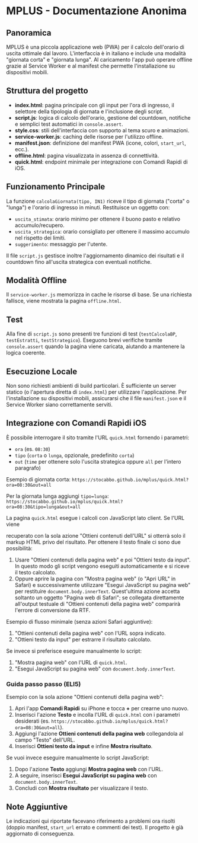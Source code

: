 # MPLUS - Documentazione Anonima

## Panoramica

MPLUS è una piccola applicazione web (PWA) per il calcolo dell'orario di uscita ottimale dal lavoro. L'interfaccia è in italiano e include una modalità "giornata corta" e "giornata lunga". Al caricamento l'app può operare offline grazie al Service Worker e al manifest che permette l'installazione su dispositivi mobili.

## Struttura del progetto

- **index.html**: pagina principale con gli input per l'ora di ingresso, il selettore della tipologia di giornata e l'inclusione degli script.
- **script.js**: logica di calcolo dell'orario, gestione del countdown, notifiche e semplici test automatici in `console.assert`.
- **style.css**: stili dell'interfaccia con supporto al tema scuro e animazioni.
- **service-worker.js**: caching delle risorse per l'utilizzo offline.
- **manifest.json**: definizione del manifest PWA (icone, colori, `start_url`, ecc.).
- **offline.html**: pagina visualizzata in assenza di connettività.
- **quick.html**: endpoint minimale per integrazione con Comandi Rapidi di iOS.

## Funzionamento Principale

La funzione `calcolaGiornata(tipo, IN1)` riceve il tipo di giornata ("corta" o "lunga") e l'orario di ingresso in minuti. Restituisce un oggetto con:

- `uscita_stimata`: orario minimo per ottenere il buono pasto e relativo accumulo/recupero.
- `uscita_strategica`: orario consigliato per ottenere il massimo accumulo nel rispetto dei limiti.
- `suggerimento`: messaggio per l'utente.

Il file `script.js` gestisce inoltre l'aggiornamento dinamico dei risultati e il countdown fino all'uscita strategica con eventuali notifiche.

## Modalità Offline

Il `service-worker.js` memorizza in cache le risorse di base. Se una richiesta fallisce, viene mostrata la pagina `offline.html`.

## Test

Alla fine di `script.js` sono presenti tre funzioni di test (`testCalcolaBP`, `testEstratti`, `testStrategico`). Eseguono brevi verifiche tramite `console.assert` quando la pagina viene caricata, aiutando a mantenere la logica coerente.

## Esecuzione Locale

Non sono richiesti ambienti di build particolari. È sufficiente un server statico (o l'apertura diretta di `index.html`) per utilizzare l'applicazione. Per l'installazione su dispositivi mobili, assicurarsi che il file `manifest.json` e il Service Worker siano correttamente serviti.

## Integrazione con Comandi Rapidi iOS

È possibile interrogare il sito tramite l'URL `quick.html` fornendo i parametri:

- `ora` (es. `08:30`)
- `tipo` (`corta` o `lunga`, opzionale, predefinito `corta`)
- `out` (`time` per ottenere solo l'uscita strategica oppure `all` per l'intero paragrafo)

Esempio di giornata corta:
`https://stocabbo.github.io/mplus/quick.html?ora=08:30&out=all`

Per la giornata lunga aggiungi `tipo=lunga`:
`https://stocabbo.github.io/mplus/quick.html?ora=08:30&tipo=lunga&out=all`

La pagina `quick.html` esegue i calcoli con JavaScript lato client. Se l'URL viene

recuperato con la sola azione "Ottieni contenuti dell'URL" si otterrà solo il
markup HTML privo del risultato. Per ottenere il testo finale ci sono due
possibilità:

1. Usare "Ottieni contenuti della pagina web" e poi "Ottieni testo da input". In
   questo modo gli script vengono eseguiti automaticamente e si riceve il testo
   calcolato.
2. Oppure aprire la pagina con "Mostra pagina web" (o "Apri URL" in Safari) e
   successivamente utilizzare "Esegui JavaScript su pagina web" per restituire
   `document.body.innerText`. Quest'ultima azione accetta soltanto un oggetto
   "Pagina web di Safari"; se collegata direttamente all'output testuale di
   "Ottieni contenuti della pagina web" comparirà l'errore di conversione da RTF.

Esempio di flusso minimale (senza azioni Safari aggiuntive):

1. "Ottieni contenuti della pagina web" con l'URL sopra indicato.
2. "Ottieni testo da input" per estrarre il risultato calcolato.

Se invece si preferisce eseguire manualmente lo script:

1. "Mostra pagina web" con l'URL di `quick.html`.
2. "Esegui JavaScript su pagina web" con `document.body.innerText`.

### Guida passo passo (ELI5)

Esempio con la sola azione "Ottieni contenuti della pagina web":

1. Apri l'app **Comandi Rapidi** su iPhone e tocca **+** per crearne uno nuovo.
2. Inserisci l'azione **Testo** e incolla l'URL di `quick.html` con i parametri desiderati (es. `https://stocabbo.github.io/mplus/quick.html?ora=08:30&out=all`).
3. Aggiungi l'azione **Ottieni contenuti della pagina web** collegandola al campo "Testo" dell'URL.
4. Inserisci **Ottieni testo da input** e infine **Mostra risultato**.

Se vuoi invece eseguire manualmente lo script JavaScript:

1. Dopo l'azione **Testo** aggiungi **Mostra pagina web** con l'URL.
2. A seguire, inserisci **Esegui JavaScript su pagina web** con `document.body.innerText`.
3. Concludi con **Mostra risultato** per visualizzare il testo.



## Note Aggiuntive

Le indicazioni qui riportate facevano riferimento a problemi ora risolti (doppio
manifest, `start_url` errato e commenti dei test). Il progetto è già aggiornato
di conseguenza.
